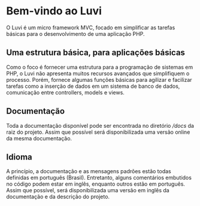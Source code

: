 # Bem-vindo ao Luvi
O Luvi é um micro framework MVC, focado em simplificar as tarefas básicas para o desenvolvimento de uma aplicação PHP.


## Uma estrutura básica, para aplicações básicas
Como o foco é fornecer uma estrutura para a programação de sistemas em PHP, o Luvi não apresenta muitos recursos avançados que simplifiquem o processo. Porém, fornece algumas funções básicas para agilizar e facilizar tarefas como a inserção de dados em um sistema de banco de dados, comunicação entre controllers, models e views.

## Documentação
Toda a documentação disponível pode ser encontrada no diretório _/docs_ da raiz do projeto. Assim que possível será disponibilizada uma versão online da mesma documentação.

## Idioma
A princípio, a documentação e as mensagens padrões estão todas definidas em português (Brasil). Entretanto, alguns comentários embutidos no código podem estar em inglês, enquanto outros estão em português. Assim que possível, será disponibilizada uma versão em inglês da documentação e da descrição do projeto.
